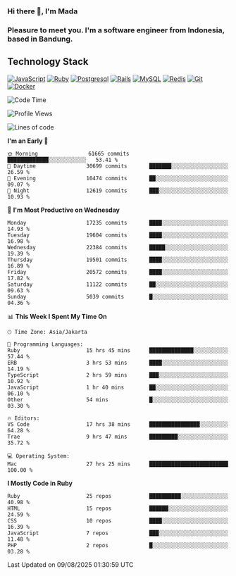 ### Hi there 👋, I'm Mada
### Pleasure to meet you. I'm a software engineer from Indonesia, based in Bandung.

## Technology Stack

[![JavaScript](https://img.shields.io/badge/-JavaScript-%23F7DF1C?style=flat-square&logo=javascript&logoColor=000000&labelColor=%23F7DF1C&color=%23FFCE5A)](https://www.javascript.com/)
[![Ruby](https://img.shields.io/badge/Ruby-CC342D?style=flat-square&logo=ruby&logoColor=white)](https://www.ruby-lang.org/en/)
[![Postgresql](https://img.shields.io/badge/PostgreSQL-316192?style=flat-square&logo=postgresql&logoColor=ffffff)](https://www.postgresql.org/)
[![Rails](https://img.shields.io/badge/Ruby_on_Rails-CC0000?style=flat-square&logo=ruby-on-rails&logoColor=white)](https://rubyonrails.org/)
[![MySQL](https://img.shields.io/badge/-MySQL-4479A1?style=flat-square&logo=MySQL&logoColor=ffffff)](https://www.mysql.com/)
[![Redis](https://img.shields.io/badge/-Redis-DC382D?style=flat-square&logo=Redis&logoColor=ffffff)](https://redis.io/)
[![Git](https://img.shields.io/badge/-Git-%23F05032?style=flat-square&logo=git&logoColor=%23ffffff)](https://git-scm.com/)
[![Docker](https://img.shields.io/badge/-Docker-2496ED?style=flat-square&logo=docker&logoColor=ffffff)](https://www.docker.com/)
<!--
**madaarya/madaarya** is a ✨ _special_ ✨ repository because its `README.md` (this file) appears on your GitHub profile.

Here are some ideas to get you started:

- 🔭 I’m currently working on ...
- 🌱 I’m currently learning ...
- 👯 I’m looking to collaborate on ...
- 🤔 I’m looking for help with ...
- 💬 Ask me about ...
- 📫 How to reach me: ...
- 😄 Pronouns: ...
- ⚡ Fun fact: ...
-->
<!--START_SECTION:waka-->
![Code Time](http://img.shields.io/badge/Code%20Time-7%2C571%20hrs%209%20mins-blue)

![Profile Views](http://img.shields.io/badge/Profile%20Views-0-blue)

![Lines of code](https://img.shields.io/badge/From%20Hello%20World%20I%27ve%20Written-52.6%20million%20lines%20of%20code-blue)

**I'm an Early 🐤** 

```text
🌞 Morning                61665 commits       █████████████░░░░░░░░░░░░   53.41 % 
🌆 Daytime                30699 commits       ███████░░░░░░░░░░░░░░░░░░   26.59 % 
🌃 Evening                10474 commits       ██░░░░░░░░░░░░░░░░░░░░░░░   09.07 % 
🌙 Night                  12619 commits       ███░░░░░░░░░░░░░░░░░░░░░░   10.93 % 
```
📅 **I'm Most Productive on Wednesday** 

```text
Monday                   17235 commits       ████░░░░░░░░░░░░░░░░░░░░░   14.93 % 
Tuesday                  19604 commits       ████░░░░░░░░░░░░░░░░░░░░░   16.98 % 
Wednesday                22384 commits       █████░░░░░░░░░░░░░░░░░░░░   19.39 % 
Thursday                 19501 commits       ████░░░░░░░░░░░░░░░░░░░░░   16.89 % 
Friday                   20572 commits       ████░░░░░░░░░░░░░░░░░░░░░   17.82 % 
Saturday                 11122 commits       ██░░░░░░░░░░░░░░░░░░░░░░░   09.63 % 
Sunday                   5039 commits        █░░░░░░░░░░░░░░░░░░░░░░░░   04.36 % 
```


📊 **This Week I Spent My Time On** 

```text
🕑︎ Time Zone: Asia/Jakarta

💬 Programming Languages: 
Ruby                     15 hrs 45 mins      ██████████████░░░░░░░░░░░   57.44 % 
ERB                      3 hrs 53 mins       ████░░░░░░░░░░░░░░░░░░░░░   14.19 % 
TypeScript               2 hrs 59 mins       ███░░░░░░░░░░░░░░░░░░░░░░   10.92 % 
JavaScript               1 hr 40 mins        ██░░░░░░░░░░░░░░░░░░░░░░░   06.10 % 
Other                    54 mins             █░░░░░░░░░░░░░░░░░░░░░░░░   03.30 % 

🔥 Editors: 
VS Code                  17 hrs 38 mins      ████████████████░░░░░░░░░   64.28 % 
Trae                     9 hrs 47 mins       █████████░░░░░░░░░░░░░░░░   35.72 % 

💻 Operating System: 
Mac                      27 hrs 25 mins      █████████████████████████   100.00 % 
```

**I Mostly Code in Ruby** 

```text
Ruby                     25 repos            ██████████░░░░░░░░░░░░░░░   40.98 % 
HTML                     15 repos            ██████░░░░░░░░░░░░░░░░░░░   24.59 % 
CSS                      10 repos            ████░░░░░░░░░░░░░░░░░░░░░   16.39 % 
JavaScript               7 repos             ███░░░░░░░░░░░░░░░░░░░░░░   11.48 % 
PHP                      2 repos             █░░░░░░░░░░░░░░░░░░░░░░░░   03.28 % 
```




 Last Updated on 09/08/2025 01:30:59 UTC
<!--END_SECTION:waka-->
